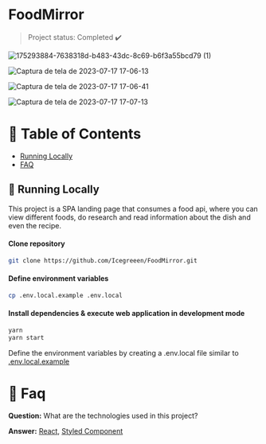 <h1 align="left">
    <a">FoodMirror</a>
</h1>

> Project status: Completed :heavy_check_mark:

![175293884-7638318d-b483-43dc-8c69-b6f3a55bcd79 (1)](https://github.com/Icegreeen/FoodMirror/assets/56550632/6ad82148-544d-4a82-9f2d-ecb15f64a48e)

![Captura de tela de 2023-07-17 17-06-13](https://github.com/Icegreeen/FoodMirror/assets/56550632/d824f59b-c6e8-44e7-9879-e77674232643)

![Captura de tela de 2023-07-17 17-06-41](https://github.com/Icegreeen/FoodMirror/assets/56550632/37c9daac-a013-4f18-be54-2848a52dce5d)

![Captura de tela de 2023-07-17 17-07-13](https://github.com/Icegreeen/FoodMirror/assets/56550632/35ce2506-4da4-4328-ae0e-b2c16c12eb7a)
 
# :pushpin: Table of Contents

* [Running Locally](#construction_worker-running-locally)
* [FAQ](#postbox-faq)

## :construction_worker: Running Locally

This project is a SPA landing page that consumes a food api, where you can view different foods, do research and read information about the dish and even the recipe.

#### Clone repository
```bash
git clone https://github.com/Icegreeen/FoodMirror.git
```

#### Define environment variables
```bash
cp .env.local.example .env.local
```

#### Install dependencies & execute web application in development mode
```bash
yarn
yarn start
```

Define the environment variables by creating a .env.local file similar to [.env.local.example](https://github.com/Icegreeen/my-blog.git.env.local.example)

# :postbox: Faq

**Question:** What are the technologies used in this project?

**Answer:** [React](https://nextjs.org/), [Styled Component](https://styled-components.com/)




